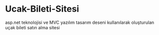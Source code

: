 # Ucak-Bileti-Sitesi
asp.net teknolojisi ve MVC yazılım tasarım deseni kullanılarak oluşturulan uçak bileti satın alma sitesi
